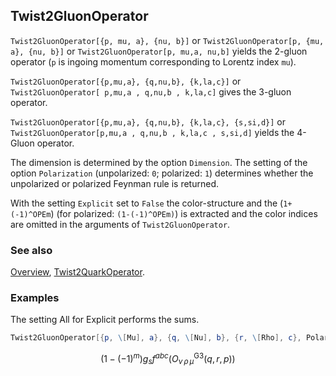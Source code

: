## Twist2GluonOperator

`Twist2GluonOperator[{p, mu, a}, {nu, b}]` or `Twist2GluonOperator[p, {mu, a}, {nu, b}]` or `Twist2GluonOperator[p, mu,a, nu,b]` yields the 2-gluon operator (`p` is ingoing momentum corresponding to Lorentz index `mu`).

`Twist2GluonOperator[{p,mu,a}, {q,nu,b}, {k,la,c}]` or `Twist2GluonOperator[ p,mu,a , q,nu,b , k,la,c]` gives the 3-gluon operator.

`Twist2GluonOperator[{p,mu,a}, {q,nu,b}, {k,la,c}, {s,si,d}]` or `Twist2GluonOperator[p,mu,a , q,nu,b , k,la,c , s,si,d]` yields the 4-Gluon operator.

The dimension is determined by the option `Dimension`. The setting of the option `Polarization` (unpolarized: `0`; polarized: `1`) determines whether the unpolarized or polarized Feynman rule is returned.

With the setting `Explicit` set to `False` the color-structure and the (`1+(-1)^OPEm`) (for polarized: `(1-(-1)^OPEm)`) is extracted and the color indices are omitted in the arguments of `Twist2GluonOperator`.

### See also

[Overview](Extra/FeynCalc.md), [Twist2QuarkOperator](Twist2QuarkOperator.md).

### Examples

The setting All for Explicit performs the sums.

```mathematica
Twist2GluonOperator[{p, \[Mu], a}, {q, \[Nu], b}, {r, \[Rho], c}, Polarization -> 1, Explicit -> All]
```

$$\left(1-(-1)^m\right) g_s f^{abc} \left(O_{\nu \, \rho \, \mu }^{\text{G3}}(q,r,p)\right)$$